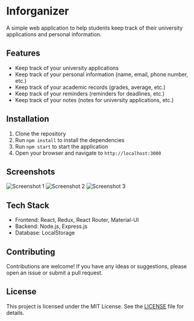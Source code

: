 # Inforganizer

A simple web application to help students keep track of their university applications and personal information.

## Features

- Keep track of your university applications
- Keep track of your personal information (name, email, phone number, etc.)
- Keep track of your academic records (grades, average, etc.)
- Keep track of your reminders (reminders for deadlines, etc.)
- Keep track of your notes (notes for university applications, etc.)

## Installation

1. Clone the repository
2. Run `npm install` to install the dependencies
3. Run `npm start` to start the application
4. Open your browser and navigate to `http://localhost:3000`

## Screenshots

![Screenshot 1](https://github.com/your-github-username/inforganizer/raw/master/screenshots/screenshot1.png)
![Screenshot 2](https://github.com/your-github-username/inforganizer/raw/master/screenshots/screenshot2.png)
![Screenshot 3](https://github.com/your-github-username/inforganizer/raw/master/screenshots/screenshot3.png)

## Tech Stack

- Frontend: React, Redux, React Router, Material-UI
- Backend: Node.js, Express.js
- Database: LocalStorage

## Contributing

Contributions are welcome! If you have any ideas or suggestions, please open an issue or submit a pull request.

## License

This project is licensed under the MIT License. See the [LICENSE](https://github.com/your-github-username/inforganizer/blob/master/LICENSE) file for details.
